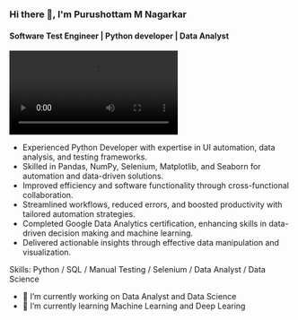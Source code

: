 ### Hi there 👋, I'm Purushottam M Nagarkar
#### Software Test Engineer | Python developer | Data Analyst 
![Software Test Engineer | Python developer | Data Analyst ](https://github.com/PurushottamMNagarkar/PurushottamMNagarkar/blob/main/Welcome.mp4)

- Experienced Python Developer with expertise in UI automation, data analysis, and testing frameworks.
- Skilled in Pandas, NumPy, Selenium, Matplotlib, and Seaborn for automation and data-driven solutions.
- Improved efficiency and software functionality through cross-functional collaboration.
- Streamlined workflows, reduced errors, and boosted productivity with tailored automation strategies.
- Completed Google Data Analytics certification, enhancing skills in data-driven decision making and machine learning.
- Delivered actionable insights through effective data manipulation and visualization.

Skills: Python / SQL / Manual Testing / Selenium / Data Analyst / Data Science  

- 🔭 I’m currently working on Data Analyst and Data Science  
- 🌱 I’m currently learning Machine Learning and Deep Learing  






